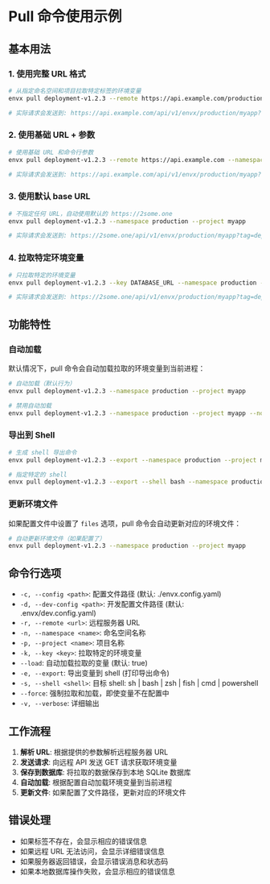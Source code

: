 # Pull 命令使用示例

## 基本用法

### 1. 使用完整 URL 格式
```bash
# 从指定命名空间和项目拉取特定标签的环境变量
envx pull deployment-v1.2.3 --remote https://api.example.com/production/myapp

# 实际请求会发送到: https://api.example.com/api/v1/envx/production/myapp?tag=deployment-v1.2.3
```

### 2. 使用基础 URL + 参数
```bash
# 使用基础 URL 和命令行参数
envx pull deployment-v1.2.3 --remote https://api.example.com --namespace production --project myapp

# 实际请求会发送到: https://api.example.com/api/v1/envx/production/myapp?tag=deployment-v1.2.3
```

### 3. 使用默认 base URL
```bash
# 不指定任何 URL，自动使用默认的 https://2some.one
envx pull deployment-v1.2.3 --namespace production --project myapp

# 实际请求会发送到: https://2some.one/api/v1/envx/production/myapp?tag=deployment-v1.2.3
```

### 4. 拉取特定环境变量
```bash
# 只拉取特定的环境变量
envx pull deployment-v1.2.3 --key DATABASE_URL --namespace production --project myapp

# 实际请求会发送到: https://2some.one/api/v1/envx/production/myapp?tag=deployment-v1.2.3&key=DATABASE_URL
```

## 功能特性

### 自动加载
默认情况下，pull 命令会自动加载拉取的环境变量到当前进程：

```bash
# 自动加载（默认行为）
envx pull deployment-v1.2.3 --namespace production --project myapp

# 禁用自动加载
envx pull deployment-v1.2.3 --namespace production --project myapp --no-load
```

### 导出到 Shell
```bash
# 生成 shell 导出命令
envx pull deployment-v1.2.3 --export --namespace production --project myapp

# 指定特定的 shell
envx pull deployment-v1.2.3 --export --shell bash --namespace production --project myapp
```

### 更新环境文件
如果配置文件中设置了 `files` 选项，pull 命令会自动更新对应的环境文件：

```bash
# 自动更新环境文件（如果配置了）
envx pull deployment-v1.2.3 --namespace production --project myapp
```

## 命令行选项

- `-c, --config <path>`: 配置文件路径 (默认: ./envx.config.yaml)
- `-d, --dev-config <path>`: 开发配置文件路径 (默认: .envx/dev.config.yaml)
- `-r, --remote <url>`: 远程服务器 URL
- `-n, --namespace <name>`: 命名空间名称
- `-p, --project <name>`: 项目名称
- `-k, --key <key>`: 拉取特定的环境变量
- `--load`: 自动加载拉取的变量 (默认: true)
- `-e, --export`: 导出变量到 shell (打印导出命令)
- `-s, --shell <shell>`: 目标 shell: sh | bash | zsh | fish | cmd | powershell
- `--force`: 强制拉取和加载，即使变量不在配置中
- `-v, --verbose`: 详细输出

## 工作流程

1. **解析 URL**: 根据提供的参数解析远程服务器 URL
2. **发送请求**: 向远程 API 发送 GET 请求获取环境变量
3. **保存到数据库**: 将拉取的数据保存到本地 SQLite 数据库
4. **自动加载**: 根据配置自动加载环境变量到当前进程
5. **更新文件**: 如果配置了文件路径，更新对应的环境文件

## 错误处理

- 如果标签不存在，会显示相应的错误信息
- 如果远程 URL 无法访问，会显示详细错误信息
- 如果服务器返回错误，会显示错误消息和状态码
- 如果本地数据库操作失败，会显示相应的错误信息

